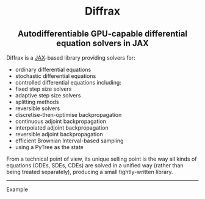 <h1 align='center'>Diffrax</h1>
<h2 align='center'>Autodifferentiable GPU-capable differential equation solvers in JAX</h2>

Diffrax is a [JAX](https://github.com/google/jax)-based library providing solvers for:
- ordinary differential equations
- stochastic differential equations
- controlled differential equations
including:
- fixed step size solvers
- adaptive step size solvers
- splitting methods
- reversible solvers
- discretise-then-optimise backpropagation
- continuous adjoint backpropagation
- interpolated adjoint backpropagation
- reversible adjoint backpropagation
- efficient Brownian Interval-based sampling
- using a PyTree as the state

From a technical point of view, its unique selling point is the way all kinds of equations (ODEs, SDEs, CDEs) are solved in a unified way (rather than being treated separately), producing a small tightly-written library.

---

Example
